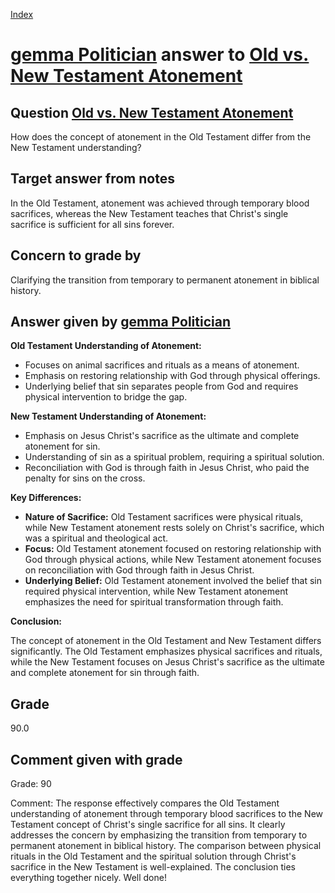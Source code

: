 
[Index](../../index.md)
# [gemma Politician](../../answering_models/gemma_Politician.md) answer to [Old vs. New Testament Atonement](../../questions/Old_vs._New_Testament_Atonement.md)

## Question [Old vs. New Testament Atonement](../../questions/Old_vs._New_Testament_Atonement.md)
How does the concept of atonement in the Old Testament differ from the New Testament understanding?

## Target answer from notes
In the Old Testament, atonement was achieved through temporary blood sacrifices, whereas the New Testament teaches that Christ's single sacrifice is sufficient for all sins forever.

## Concern to grade by
Clarifying the transition from temporary to permanent atonement in biblical history.

## Answer given by [gemma Politician](../../answering_models/gemma_Politician.md)
**Old Testament Understanding of Atonement:**

* Focuses on animal sacrifices and rituals as a means of atonement.
* Emphasis on restoring relationship with God through physical offerings.
* Underlying belief that sin separates people from God and requires physical intervention to bridge the gap.


**New Testament Understanding of Atonement:**

* Emphasis on Jesus Christ's sacrifice as the ultimate and complete atonement for sin.
* Understanding of sin as a spiritual problem, requiring a spiritual solution.
* Reconciliation with God is through faith in Jesus Christ, who paid the penalty for sins on the cross.


**Key Differences:**

* **Nature of Sacrifice:** Old Testament sacrifices were physical rituals, while New Testament atonement rests solely on Christ's sacrifice, which was a spiritual and theological act.
* **Focus:** Old Testament atonement focused on restoring relationship with God through physical actions, while New Testament atonement focuses on reconciliation with God through faith in Jesus Christ.
* **Underlying Belief:** Old Testament atonement involved the belief that sin required physical intervention, while New Testament atonement emphasizes the need for spiritual transformation through faith.

**Conclusion:**

The concept of atonement in the Old Testament and New Testament differs significantly. The Old Testament emphasizes physical sacrifices and rituals, while the New Testament focuses on Jesus Christ's sacrifice as the ultimate and complete atonement for sin through faith.

## Grade
90.0

## Comment given with grade
Grade: 90

Comment: The response effectively compares the Old Testament understanding of atonement through temporary blood sacrifices to the New Testament concept of Christ's single sacrifice for all sins. It clearly addresses the concern by emphasizing the transition from temporary to permanent atonement in biblical history. The comparison between physical rituals in the Old Testament and the spiritual solution through Christ's sacrifice in the New Testament is well-explained. The conclusion ties everything together nicely. Well done!
